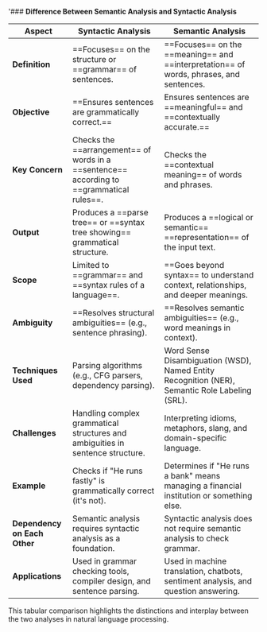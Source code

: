 
'### **Difference Between Semantic Analysis and Syntactic Analysis**

| **Aspect**                   | **Syntactic Analysis**                                                                    | **Semantic Analysis**                                                                          |
| ---------------------------- | ----------------------------------------------------------------------------------------- | ---------------------------------------------------------------------------------------------- |
| **Definition**               | ==Focuses== on the structure or ==grammar== of sentences.                                 | ==Focuses== on the ==meaning== and ==interpretation== of words, phrases, and sentences.        |
| **Objective**                | ==Ensures sentences are grammatically correct.==                                          | Ensures sentences are ==meaningful== and ==contextually accurate.==                            |
| **Key Concern**              | Checks the ==arrangement== of words in a ==sentence== according to ==grammatical rules==. | Checks the ==contextual meaning== of words and phrases.                                        |
| **Output**                   | Produces a ==parse tree== or ==syntax tree showing== grammatical structure.               | Produces a ==logical or semantic== ==representation== of the input text.                       |
| **Scope**                    | Limited to ==grammar== and ==syntax rules of a language==.                                | ==Goes beyond syntax== to understand context, relationships, and deeper meanings.              |
| **Ambiguity**                | ==Resolves structural ambiguities== (e.g., sentence phrasing).                            | ==Resolves semantic ambiguities== (e.g., word meanings in context).                            |
| **Techniques Used**          | Parsing algorithms (e.g., CFG parsers, dependency parsing).                               | Word Sense Disambiguation (WSD), Named Entity Recognition (NER), Semantic Role Labeling (SRL). |
| **Challenges**               | Handling complex grammatical structures and ambiguities in sentence structure.            | Interpreting idioms, metaphors, slang, and domain-specific language.                           |
| **Example**                  | Checks if "He runs fastly" is grammatically correct (it's not).                           | Determines if "He runs a bank" means managing a financial institution or something else.       |
| **Dependency on Each Other** | Semantic analysis requires syntactic analysis as a foundation.                            | Syntactic analysis does not require semantic analysis to check grammar.                        |
| **Applications**             | Used in grammar checking tools, compiler design, and sentence parsing.                    | Used in machine translation, chatbots, sentiment analysis, and question answering.             |

This tabular comparison highlights the distinctions and interplay between the two analyses in natural language processing.